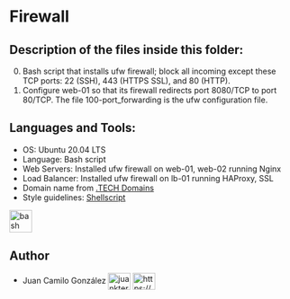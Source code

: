 # Firewall

## Description of the files inside this folder:

0. Bash script that installs ufw firewall; block all incoming except these TCP ports: 22 (SSH), 443 (HTTPS SSL), and 80 (HTTP).
1. Configure web-01 so that its firewall redirects port 8080/TCP to port 80/TCP. The file 100-port_forwarding is the ufw configuration file.

## Languages and Tools:

- OS: Ubuntu 20.04 LTS
- Language: Bash script
- Web Servers: Installed ufw firewall on web-01, web-02 running Nginx
- Load Balancer: Installed ufw firewall on lb-01 running HAProxy, SSL
- Domain name from [.TECH Domains](https://get.tech/)
- Style guidelines: [Shellscript](https://github.com/koalaman/shellcheck)

<p align="left"> <a href="https://www.gnu.org/software/bash/" target="_blank" rel="noreferrer"> <img src="https://www.vectorlogo.zone/logos/gnu_bash/gnu_bash-icon.svg" alt="bash" width="40" height="40"/> </a> </p>


## Author

- Juan Camilo González <a href="https://twitter.com/juankter" target="blank"><img align="center" src="https://raw.githubusercontent.com/rahuldkjain/github-profile-readme-generator/master/src/images/icons/Social/twitter.svg" alt="juankter" height="30" width="40" /></a>
<a href="https://bit.ly/2MBNR0t" target="blank"><img align="center" src="https://raw.githubusercontent.com/rahuldkjain/github-profile-readme-generator/master/src/images/icons/Social/linked-in-alt.svg" alt="https://bit.ly/2mbnr0t" height="30" width="40" /></a>
